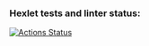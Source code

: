 ### Hexlet tests and linter status:
[![Actions Status](https://github.com/Pendalf2004/java-project-99/actions/workflows/hexlet-check.yml/badge.svg)](https://github.com/Pendalf2004/java-project-99/actions)